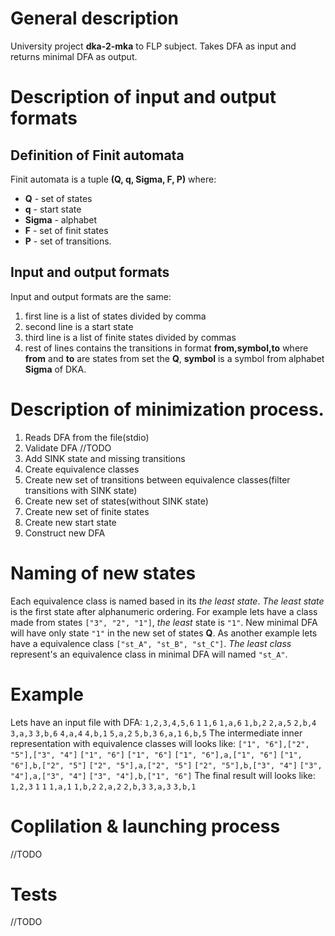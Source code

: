 # General description
University project **dka-2-mka** to FLP subject.
Takes DFA as input and returns minimal DFA as output.
# Description of input and output formats
## Definition of Finit automata
Finit automata is a tuple **(Q, q, Sigma, F, P)** where:
* **Q** - set of states
* **q** - start state
* **Sigma** - alphabet
* **F** - set of finit states
* **P** - set of transitions.
## Input and output formats
Input and output formats are the same:
1. first line is a list of states divided by comma
2. second line is a start state
3. third line is a list of finite states divided by commas
4. rest of lines contains the transitions in format **from,symbol,to** where **from** and **to** are states from set the **Q**, **symbol** is a symbol from alphabet **Sigma** of DKA.
# Description of minimization process.
1. Reads DFA from the file(stdio)
2. Validate DFA //TODO
3. Add SINK state and missing transitions
4. Create equivalence classes
5. Create new set of transitions between equivalence classes(filter transitions with SINK state)
6. Create new set of states(without SINK state)
7. Create new set of finite states
8. Create new start state
9. Construct new DFA
# Naming of new states
Each equivalence class is named based in its *the least state*.
*The least state* is the first state after alphanumeric ordering.
For example lets have a class made from states `["3", "2", "1"]`, *the least* state is `"1"`. New minimal DFA will have only state `"1"` in the new set of states **Q**.
As another example lets have a equivalence class `["st_A", "st_B", "st_C"]`. *The least class* represent's an equivalence class  in minimal DFA will named `"st_A"`.
# Example
Lets have an input file with DFA:
`1,2,3,4,5,6`
`1`
`1,6`
`1,a,6`
`1,b,2`
`2,a,5`
`2,b,4`
`3,a,3`
`3,b,6`
`4,a,4`
`4,b,1`
`5,a,2`
`5,b,3`
`6,a,1`
`6,b,5`
The intermediate inner representation with equivalence classes will looks like:
`["1", "6"],["2", "5"],["3", "4"]`
`["1", "6"]`
`["1", "6"]`
`["1", "6"],a,["1", "6"]`
`["1", "6"],b,["2", "5"]`
`["2", "5"],a,["2", "5"]`
`["2", "5"],b,["3", "4"]`
`["3", "4"],a,["3", "4"]`
`["3", "4"],b,["1", "6"]`
The final result will looks like:
`1,2,3`
`1`
`1`
`1,a,1`
`1,b,2`
`2,a,2`
`2,b,3`
`3,a,3`
`3,b,1`

# Coplilation & launching process
//TODO
# Tests
//TODO